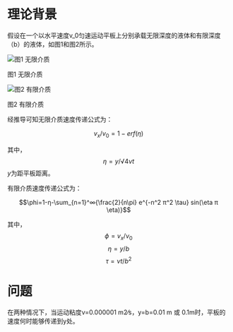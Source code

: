 # 理论背景

假设在一个以水平速度v_0匀速运动平板上分别承载无限深度的液体和有限深度（b）的液体，如图1和图2所示。

![图1 无限介质](https://user-images.githubusercontent.com/27603359/201822372-ea4a4c3a-2e0b-4215-95f9-bb59c2bd7802.png)

图1 无限介质

![图2 有限介质](https://user-images.githubusercontent.com/27603359/201822406-8849d2b1-e2a4-49f2-905e-5b8e121666fb.png)

图2 有限介质

经推导可知无限介质速度传递公式为：

$$v_x/v_0 =1-erf⁡(η)$$

其中， 
$$η=y/√4νt$$
$y$为距平板距离。

有限介质速度传递公式为：

$$\phi=1-η-\sum_{n=1}^∞{\frac{2}{n\pi} e^{-n^2 π^2 \tau} sin⁡(\eta π \eta)}$$

其中，
$$\phi=v_x/v_0$$
$$\eta=y/b$$
$$\tau=νt/b^2$$ 

# 问题

在两种情况下，当运动粘度ν=0.000001 m2⁄s，y=b=0.01 m 或 0.1m时，平板的速度何时能够传递到y处。
